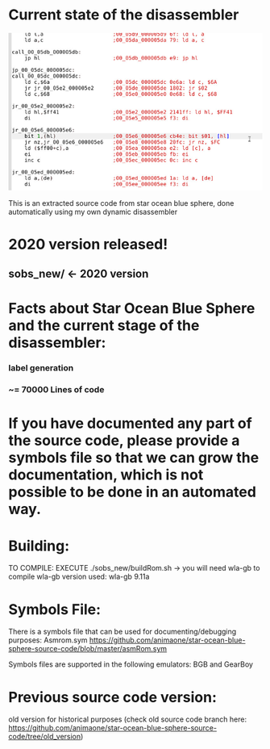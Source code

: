 # Current state of the disassembler
![](asm.jpg)

This is an extracted source code from star ocean blue sphere, done automatically using my own dynamic disassembler

# 2020 version released!

## sobs_new/ <- 2020 version


# Facts about Star Ocean Blue Sphere and the current stage of the disassembler:
### label generation
### ~= 70000 Lines of code


# If you have documented any part of the source code, please provide a symbols file so that we can grow the documentation, which is not possible to be done in an automated way.

# Building:
TO COMPILE: EXECUTE ./sobs_new/buildRom.sh -> you will need wla-gb to compile
wla-gb version used: wla-gb 9.11a

# Symbols File:
There is a symbols file that can be used for documenting/debugging purposes: Asmrom.sym https://github.com/animaone/star-ocean-blue-sphere-source-code/blob/master/asmRom.sym

Symbols files are supported in the following emulators: BGB and GearBoy



# Previous source code version:
old version for historical purposes (check old source code branch here: https://github.com/animaone/star-ocean-blue-sphere-source-code/tree/old_version)

